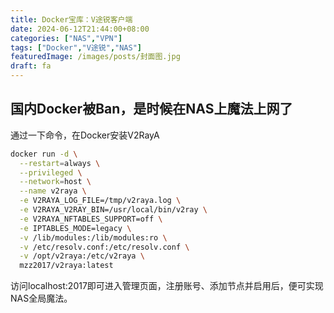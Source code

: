 ```yaml
---
title: Docker宝库：V途锐客户端
date: 2024-06-12T21:44:00+08:00
categories: ["NAS","VPN"]
tags: ["Docker","V途锐","NAS"]
featuredImage: /images/posts/封面图.jpg
draft: fa
---
```



## 国内Docker被Ban，是时候在NAS上魔法上网了
通过一下命令，在Docker安装V2RayA

```bash
docker run -d \
  --restart=always \
  --privileged \
  --network=host \
  --name v2raya \
  -e V2RAYA_LOG_FILE=/tmp/v2raya.log \
  -e V2RAYA_V2RAY_BIN=/usr/local/bin/v2ray \
  -e V2RAYA_NFTABLES_SUPPORT=off \
  -e IPTABLES_MODE=legacy \
  -v /lib/modules:/lib/modules:ro \
  -v /etc/resolv.conf:/etc/resolv.conf \
  -v /opt/v2raya:/etc/v2raya \
  mzz2017/v2raya:latest
```
访问localhost:2017即可进入管理页面，注册账号、添加节点并启用后，便可实现NAS全局魔法。

